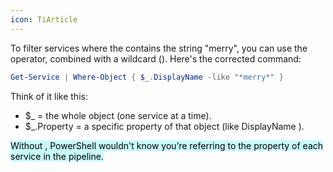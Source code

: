 ```yaml
---
icon: TiArticle
---
```

To filter services where the  contains the string "merry", you can use the  operator, combined with a wildcard (). Here's the corrected command:

```powershell
Get-Service | Where-Object { $_.DisplayName -like "*merry*" }
```

Think of it like this:

-  $_ = the whole object (one service at a time).
- $_.Property = a specific property of that object (like DisplayName ).

<mark style="background: #ABF7F7A6;">Without , PowerShell wouldn't know you’re referring to the  property of each service in the pipeline.</mark>


